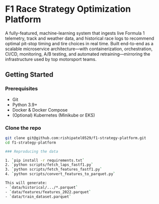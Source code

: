 # F1 Race Strategy Optimization Platform

A fully-featured, machine-learning system that ingests live Formula 1 telemetry, track and weather data, and historical race logs to recommend optimal pit-stop timing and tire choices in real time. Built end-to-end as a scalable microservice architecture—with containerization, orchestration, CI/CD, monitoring, A/B testing, and automated retraining—mirroring the infrastructure used by top motorsport teams.

## Getting Started

### Prerequisites
- Git  
- Python 3.9+  
- Docker & Docker Compose  
- (Optional) Kubernetes (Minikube or EKS)

### Clone the repo
```bash
git clone git@github.com:rishipatel0529/f1-strategy-platform.git
cd f1-strategy-platform

### Reproducing the data

1. `pip install -r requirements.txt`  
2. `python scripts/fetch_laps_fastf1.py`  
3. `python scripts/fetch_features_fastf1.py`  
4. `python scripts/convert_features_to_parquet.py`  

This will generate:
- `data/historical/.../*.parquet`  
- `data/features/features_2022.parquet`  
- `data/train_dataset.parquet`